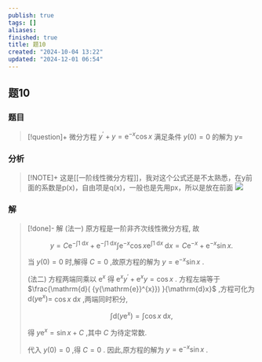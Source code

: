 ```yaml
---
publish: true
tags: []
aliases: 
finished: true
title: 题10
created: "2024-10-04 13:22"
updated: "2024-12-01 06:54"
---
```

## 题10
### 题目
> [!question]+
> 微分方程 ${y}^{\prime } + y = {\mathrm{e}}^{-x}\cos x$ 满足条件 $y( 0)  = 0$ 的解为 $y =$
### 分析
> [!NOTE]+
> 这是[[一阶线性微分方程]]，我对这个公式还是不太熟悉，在y前面的系数是p(x)，自由项是q(x)，一般也是先用px，所以是放在前面
> ![](https://img.hwenyi.live/202411061904799.webp)
### 解
> [!done]-
> 解 (法一) 原方程是一阶非齐次线性微分方程, 故
> 
> $$
> y = C{\mathrm{e}}^{-\int 1\mathrm{\;d}x} + {\mathrm{e}}^{-\int 1\mathrm{\;d}x}\int {\mathrm{e}}^{-x}\cos x{\mathrm{e}}^{\int 1\mathrm{\;d}x}\mathrm{\;d}x = C{\mathrm{e}}^{-x} + {\mathrm{e}}^{-x}\sin x.
> $$
> 
> 当 $y( 0)  = 0$ 时,解得 $C = 0$ ,故原方程的解为 $y = {\mathrm{e}}^{-x}\sin x$ .
> 
> (法二) 方程两端同乘以 ${\mathrm{e}}^{x}$ 得 ${\mathrm{e}}^{x}{y}^{\prime } + {\mathrm{e}}^{x}y = \cos x$ . 方程左端等于 $\frac{\mathrm{d}( {y{\mathrm{e}}^{x}}) }{\mathrm{d}x}$ ,方程可化为 $\mathrm{d}( {y{\mathrm{e}}^{x}})  =$ $\cos x\mathrm{\;d}x$ ,两端同时积分,
> 
> $$
> \int \mathrm{d}( {y{\mathrm{e}}^{x}})  = \int \cos x\mathrm{\;d}x,
> $$
> 
> 得 $y{\mathrm{e}}^{x} = \sin x + C$ ,其中 $C$ 为待定常数.
> 
> 代入 $y( 0)  = 0$ ,得 $C = 0$ . 因此,原方程的解为 $y = {\mathrm{e}}^{-x}\sin x$ .